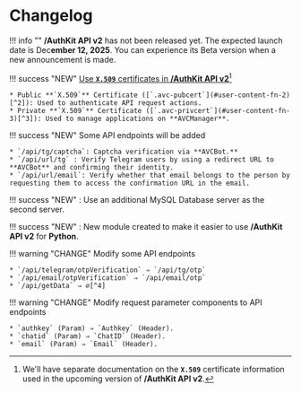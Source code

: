 # Changelog

!!! info ""
    **/AuthKit API v2** has not been released yet. The expected launch date is Dec**ember 12, 2025**. You can experience its Beta version when a new announcement is made.

!!! success "NEW"
    [Use **`X.509`** certificates in **/AuthKit API v2**](#user-content-fn-1)[^1]

    * Public **`X.509`** Certificate ([`.avc-pubcert`](#user-content-fn-2)[^2]): Used to authenticate API request actions.
    * Private **`X.509`** Certificate ([`.avc-privcert`](#user-content-fn-3)[^3]): Used to manage applications on **AVCManager**.

!!! success "NEW"
    Some API endpoints will be added

    * `/api/tg/captcha`: Captcha verification via **AVCBot.**
    * `/api/url/tg` : Verify Telegram users by using a redirect URL to **AVCBot** and confirming their identity.
    * `/api/url/email`: Verify whether that email belongs to the person by requesting them to access the confirmation URL in the email.

!!! success "NEW"
    : Use an additional MySQL Database server as the second server.

!!! success "NEW"
    : New module created to make it easier to use **/AuthKit API v2** for **Python**.

!!! warning "CHANGE"
    Modify some API endpoints

    * `/api/telegram/otpVerification` ⇒ `/api/tg/otp`
    * `/api/email/otpVerification` ⇒ `/api/email/otp`
    * `/api/getData` ⇒ ∅[^4]

!!! warning "CHANGE"
    Modify request parameter components to API endpoints

    * `authkey` (Param) ⇒ `Authkey` (Header).
    * `chatid` (Param) ⇒ `ChatID` (Header).
    * `email` (Param) ⇒ `Email` (Header).

[^1]: We'll have separate documentation on the **`X.509`** certificate information used in the upcoming version of **/AuthKit API v2**.

[^2]: This is the public **`X.509`** certificate file format created for **/AuthKit API v2**. You can obtain it by exporting the `.avc-pubcert` file via **AVCManager**.

[^3]: This is the private **`X.509`** certificate file format created for **/AuthKit API v2**. You can obtain it by exporting the `.avc-privcert` file via **AVCManager**.

[^4]: This API will be migrated to **AVCManager**

